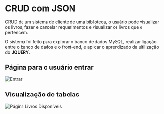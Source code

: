 # CRUD com JSON

CRUD de um sistema de cliente de uma biblioteca, o usuário pode visualizar os livros, fazer e cancelar requerimentos e visualizar os livros que o pertencem.

O sistema foi feito para explorar o banco de dados MySQL, realizar ligação entre o banco de dados e o front-end, e aplicar o aprendizado da ultilização do **JQUERY**.

 ## Página para o usuário entrar
![Entrar](https://github.com/SamyraSouza/Desafio-CRUD-JS/assets/167902992/27a7872d-4e7a-4ab8-b67f-06ee04e566a5)

## Visualização de tabelas
![Página Livros Disponíveis](https://github.com/SamyraSouza/Desafio-CRUD-JS/assets/167902992/97630cea-dfd3-4e2d-bcfd-1d093bb9bec5)
